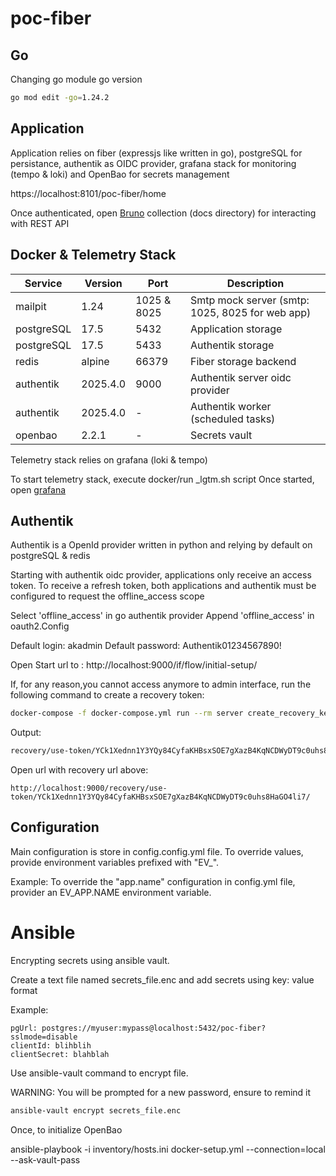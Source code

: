 # poc-fiber

## Go

Changing go module go version

```bash
go mod edit -go=1.24.2
```

## Application

Application relies on fiber (expressjs like written in go), postgreSQL for persistance, authentik as OIDC provider, grafana stack for monitoring (tempo & loki) and OpenBao for secrets management

https://localhost:8101/poc-fiber/home

Once authenticated, open [Bruno](https://www.usebruno.com/)  collection (docs directory) for interacting with REST API

## Docker & Telemetry Stack

| Service             | Version | Port           | Description                                                                 |
|---------------------|---------|----------------|-----------------------------------------------------------------------------|
| mailpit             | 1.24    | 1025 & 8025    | Smtp mock server (smtp: 1025, 8025 for web app)                             |
| postgreSQL          | 17.5    | 5432           | Application storage                                                         |
| postgreSQL          | 17.5    | 5433           | Authentik storage                                                           |
| redis               | alpine  | 66379          |  Fiber storage backend                                                      |
| authentik           | 2025.4.0| 9000           | Authentik server oidc provider                                              | 
| authentik           | 2025.4.0| -              | Authentik worker (scheduled tasks)                                          |
| openbao             | 2.2.1   | -              | Secrets vault                                                               |

Telemetry stack relies on grafana (loki & tempo)

To start telemetry stack, execute docker/run _lgtm.sh script
Once started, open [grafana](http://localhost:3000)

## Authentik

Authentik is a OpenId provider written in python and relying by default on postgreSQL & redis

Starting with authentik oidc provider, applications only receive an access token. To receive a refresh token, both applications and authentik must be configured to request the offline_access scope

Select 'offline_access' in go authentik provider
Append 'offline_access' in oauth2.Config

Default login: akadmin
Default password: Authentik01234567890!

Open Start url to : http://localhost:9000/if/flow/initial-setup/

If, for any reason,you cannot access anymore to admin interface, run the following command to create a recovery token:

```bash
docker-compose -f docker-compose.yml run --rm server create_recovery_key 10 akadmin
```

Output:

```bash
recovery/use-token/YCk1Xednn1Y3YQy84CyfaKHBsxSOE7gXazB4KqNCDWyDT9c0uhs8HaGO4li7/
```

Open url with recovery url above:

```
http://localhost:9000/recovery/use-token/YCk1Xednn1Y3YQy84CyfaKHBsxSOE7gXazB4KqNCDWyDT9c0uhs8HaGO4li7/
```

## Configuration

Main configuration is store in config.config.yml file. To override values, provide environment variables prefixed with "EV_".

Example: To override the "app.name" configuration in config.yml file, provider an EV_APP.NAME environment variable.

# Ansible 

Encrypting secrets using ansible vault.

Create a text file named secrets_file.enc and add secrets using key: value format

Example:

```
pgUrl: postgres://myuser:mypass@localhost:5432/poc-fiber?sslmode=disable
clientId: blihblih
clientSecret: blahblah
```

Use ansible-vault command to encrypt file.

WARNING: You will be prompted for a new password, ensure to remind it

```bash
ansible-vault encrypt secrets_file.enc
```

Once, to initialize OpenBao

ansible-playbook -i inventory/hosts.ini docker-setup.yml --connection=local --ask-vault-pass